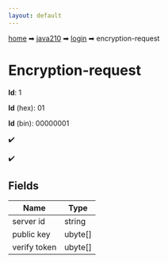 ```yaml
---
layout: default
---
```


[home](/) ➡ [java210](/protocol/java210) ➡ [login](/protocol/java210/login) ➡ encryption-request

# Encryption-request

**Id**: 1

**Id** (hex): 01

**Id** (bin): 00000001

✔️

✔️

## Fields

Name | Type
---|---
server id | string
public key | ubyte[]
verify token | ubyte[]

